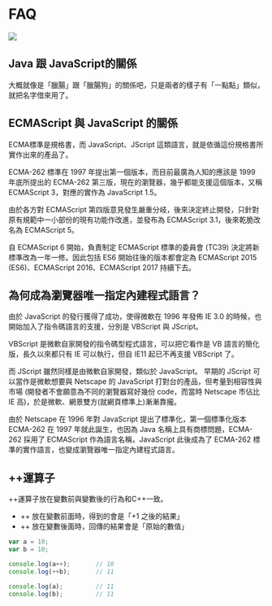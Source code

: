 # FAQ

![](../.gitbook/assets/html\_js\_css-min.png)

## Java 跟 JavaScript的關係

大概就像是「臘腸」跟「臘腸狗」的關係吧，只是兩者的樣子有「一點點」類似，就把名字借來用了。

## ECMAScript 與 JavaScript 的關係

ECMA標準是規格書，而 JavaScript、JScript 這類語言，就是依循這份規格書所實作出來的產品了。

ECMA-262 標準在 1997 年提出第一個版本，而目前最廣為人知的應該是 1999 年底所提出的 ECMA-262 第三版，現在的瀏覽器，幾乎都能支援這個版本，又稱 ECMAScript 3，對應的實作為 JavaScript 1.5。

由於各方對 ECMAScript 第四版意見發生嚴重分岐，後來決定終止開發，只針對原有規範中一小部份的現有功能作改進，並發布為 ECMAScript 3.1，後來乾脆改名為 ECMAScript 5。

自 ECMAScript 6 開始，負責制定 ECMAScript 標準的委員會 (TC39) 決定將新標準改為一年一修。因此包括 ES6 開始往後的版本都會定為 ECMAScript 2015 (ES6)、ECMAScript 2016、ECMAScript 2017 持續下去。

## 為何成為瀏覽器唯一指定內建程式語言？

由於 JavaScript 的發行獲得了成功，使得微軟在 1996 年發佈 IE 3.0 的時候，也開始加入了指令碼語言的支援，分別是 VBScript 與 JScript。

VBScript 是微軟自家開發的指令碼型程式語言，可以把它看作是 VB 語言的簡化版，長久以來都只有 IE 可以執行，但自 IE11 起已不再支援 VBScript 了。

而 JScript 雖然同樣是由微軟自家開發，類似於 JavaScript。 早期的 JScript 可以當作是微軟想要與 Netscape 的 JavaScript 打對台的產品，但考量到相容性與市場 (開發者不會願意為不同的瀏覽器寫好幾份 code，而當時 Netscape 市佔比 IE 高)，於是微軟、網景雙方(就網頁標準上)漸漸靠攏。

由於 Netscape 在 1996 年對 JavaScript 提出了標準化，第一個標準化版本 ECMA-262 在 1997 年就此誕生，也因為 Java 名稱上具有商標問題，ECMA-262 採用了 ECMAScript 作為語言名稱，JavaScript 此後成為了 ECMA-262 標準的實作語言，也變成瀏覽器唯一指定內建程式語言。

## ++運算子

\++運算子放在變數前與變數後的行為和C++一致。

* \++ 放在變數前面時，得到的會是「+1 之後的結果」
* \++ 放在變數後面時，回傳的結果會是「原始的數值」

```javascript
var a = 10;
var b = 10;

console.log(a++);       // 10
console.log(++b);       // 11

console.log(a);         // 11
console.log(b);         // 11
```

##
